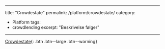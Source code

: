 
---
title: "Crowdestate"
permalink: /platform/crowdestate/
category:
  - Platform
tags:
  - crowdlending
excerpt: "Beskrivelse følger"
---

[Crowdestate](https://c.trackmytarget.com/dvylp9){: .btn .btn--large .btn--warning}
